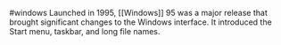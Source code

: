 #windows 
Launched in 1995, [[Windows]] 95 was a major release that brought significant changes to the Windows interface. It introduced the Start menu, taskbar, and long file names.